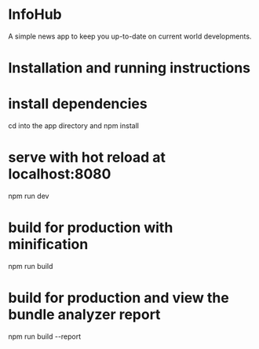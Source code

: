 # InfoHub
A simple news app to keep you up-to-date on current world developments.
# Installation and running instructions

# install dependencies
 cd into the app directory and npm install

# serve with hot reload at localhost:8080
npm run dev

# build for production with minification
npm run build

# build for production and view the bundle analyzer report
npm run build --report
